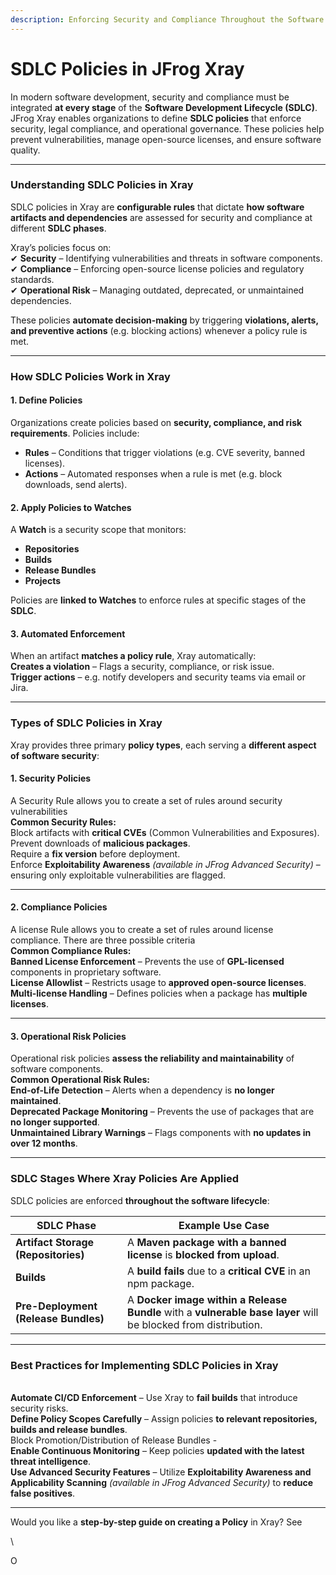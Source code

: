 ```yaml
---
description: Enforcing Security and Compliance Throughout the Software Development Lifecyle
---
```


# SDLC Policies in JFrog Xray

In modern software development, security and compliance must be integrated **at every stage** of the **Software Development Lifecycle (SDLC)**. JFrog Xray enables organizations to define **SDLC policies** that enforce security, legal compliance, and operational governance. These policies help prevent vulnerabilities, manage open-source licenses, and ensure software quality.&#x20;

***

### **Understanding SDLC Policies in Xray**

SDLC policies in Xray are **configurable rules** that dictate **how software artifacts and dependencies** are assessed for security and compliance at different **SDLC phases**.

Xray’s policies focus on:\
✔ **Security** – Identifying vulnerabilities and threats in software components.\
✔ **Compliance** – Enforcing open-source license policies and regulatory standards.\
✔ **Operational Risk** – Managing outdated, deprecated, or unmaintained dependencies.

These policies **automate decision-making** by triggering **violations, alerts, and preventive actions** (e.g. blocking actions) whenever a policy rule is met.

***

### **How SDLC Policies Work in Xray**

#### **1. Define Policies**

Organizations create policies based on **security, compliance, and risk requirements**. Policies include:

* **Rules** – Conditions that trigger violations (e.g. CVE severity, banned licenses).
* **Actions** – Automated responses when a rule is met (e.g. block downloads, send alerts).

#### **2. Apply Policies to Watches**

A **Watch** is a security scope that monitors:

* **Repositories**&#x20;
* **Builds**&#x20;
* **Release Bundles**
* **Projects**&#x20;

Policies are **linked to Watches** to enforce rules at specific stages of the **SDLC**.

#### **3. Automated Enforcement**

When an artifact **matches a policy rule**, Xray automatically:\
**Creates a violation** – Flags a security, compliance, or risk issue.\
**Trigger actions** –  e.g. notify developers and security teams via email or Jira.

***

### **Types of SDLC Policies in Xray**

Xray provides three primary **policy types**, each serving a **different aspect of software security**:

#### **1. Security Policies**

A Security Rule allows you to create a set of rules around security vulnerabilities \
**Common Security Rules:**\
Block artifacts with **critical CVEs** (Common Vulnerabilities and Exposures).\
Prevent downloads of **malicious packages**.\
Require a **fix version** before deployment.\
Enforce **Exploitability Awareness** _(available in JFrog Advanced Security)_ – ensuring only exploitable vulnerabilities are flagged.

***

#### **2. Compliance Policies**

A license Rule allows you to create a set of rules around license compliance. There are three possible criteria\
**Common Compliance Rules:**\
**Banned License Enforcement** – Prevents the use of **GPL-licensed** components in proprietary software.\
**License Allowlist** – Restricts usage to **approved open-source licenses**.\
**Multi-license Handling** – Defines policies when a package has **multiple licenses**.

***

#### **3. Operational Risk Policies**

Operational risk policies **assess the reliability and maintainability** of software components.\
**Common Operational Risk Rules:**\
**End-of-Life Detection** – Alerts when a dependency is **no longer maintained**.\
**Deprecated Package Monitoring** – Prevents the use of packages that are **no longer supported**.\
**Unmaintained Library Warnings** – Flags components with **no updates in over 12 months**.

***

### **SDLC Stages Where Xray Policies Are Applied**

SDLC policies are enforced **throughout the software lifecycle**:

| SDLC Phase                           | Example Use Case                                                                                                |
| ------------------------------------ | --------------------------------------------------------------------------------------------------------------- |
| **Artifact Storage (Repositories)**  | A **Maven package with a banned license** is **blocked from upload**.                                           |
| **Builds**                           | A **build fails** due to a **critical CVE** in an npm package.                                                  |
| **Pre-Deployment (Release Bundles)** | A **Docker image within a Release Bundle** with a **vulnerable base layer** will be blocked from distribution.  |

***

### **Best Practices for Implementing SDLC Policies in Xray**

\
**Automate CI/CD Enforcement** – Use Xray to **fail builds** that introduce security risks.\
**Define Policy Scopes Carefully** – Assign policies **to relevant repositories, builds and release bundles**. \
Block Promotion/Distribution of Release Bundles - \
**Enable Continuous Monitoring** – Keep policies **updated with the latest threat intelligence**.\
**Use Advanced Security Features** – Utilize **Exploitability Awareness and Applicability Scanning** _(available in JFrog Advanced Security)_ to **reduce false positives**.

***

Would you like a **step-by-step guide on creating a Policy** in Xray? See&#x20;

\


O
